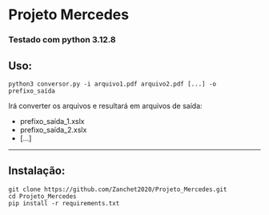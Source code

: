# Projeto Mercedes

### Testado com python 3.12.8

## Uso: 
`python3 conversor.py -i arquivo1.pdf arquivo2.pdf [...] -o prefixo_saída`

Irá converter os arquivos e resultará em arquivos de saída:
- prefixo_saída_1.xslx
- prefixo_saída_2.xslx
- [...]

---

## Instalação:

```
git clone https://github.com/Zanchet2020/Projeto_Mercedes.git
cd Projeto_Mercedes
pip install -r requirements.txt
```
